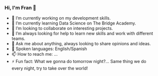 ### Hi, I'm Fran 👋

- 🔭 I’m currently working on my development skills.
- 🌱 I’m currently learning Data Science on The Bridge Academy.
- 👯 I’m looking to collaborate on interesting projects.
- 🤔 I’m always looking for help to learn new skills and work with different teams.
- 💬 Ask me about anything, always looking to share opinions and ideas.
- 💬 Spoken languages: English/Spanish
- 📫 How to reach me: ...
- ⚡ Fun fact: What we gonna do tomorrow night?... Same thing we do every night, try to take over the world!

